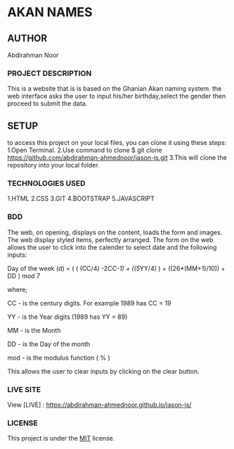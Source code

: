 # AKAN NAMES

## AUTHOR
Abdirahman Noor

### PROJECT DESCRIPTION 
This is a website that is is based on the Ghanian Akan naming system. the web interface asks the user to input his/her birthday,select the gender then proceed to submit the data.

## SETUP
to access this project on your local files, you can clone it using these steps:
1.Open Terminal.
2.Use command to clone $ git clone https://github.com/abdirahman-ahmednoor/jason-js.git
3.This will clone the repository into your local folder.

### TECHNOLOGIES USED
1.HTML
2.CSS
3.GIT 
4.BOOTSTRAP
5.JAVASCRIPT

### BDD
The web, on opening, displays on the content, loads the form and images.
The web display styled items, perfectly arranged.
The form on the web allows the user to click into the calender to select date and the following inputs:

Day of the week (d) = ( ( (CC/4) -2*CC-1) + ((5*YY/4) ) + ((26*(MM+1)/10)) + DD ) mod 7

 where;

 CC - is the century digits. For example 1989 has CC = 19

 YY - is the Year digits (1989 has YY = 89)

 MM -  is the Month

 DD - is the Day of the month 

 mod - is the modulus function ( % )

 This allows the user to clear inputs by clicking on the clear button.

### LIVE SITE
View [LIVE] : https://abdirahman-ahmednoor.github.io/jason-js/

### LICENSE
This project is under the [MIT](License) license.